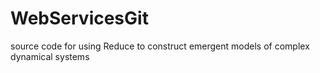 WebServicesGit
==============

source code for using Reduce to construct emergent models of complex dynamical systems
